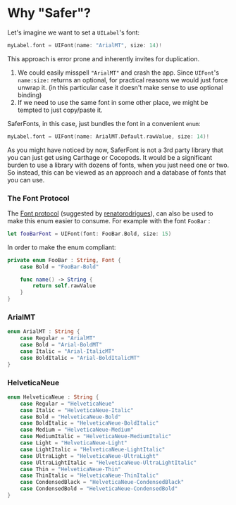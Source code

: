 # Why "Safer"?

Let's imagine we want to set a `UILabel`'s font:

```swift
myLabel.font = UIFont(name: "ArialMT", size: 14)!
```

This approach is error prone and inherently invites for duplication.

1. We could easily misspell `"ArialMT"` and  crash the app. Since `UIFont`'s `name:size:` returns an optional, for practical reasons we would just force unwrap it. (in this particular case it doesn't make sense to use optional binding)
2. If we need to use the same font in some other place, we might be tempted to just copy/paste it.

SaferFonts, in this case, just bundles the font in a convenient `enum`:

```swift
myLabel.font = UIFont(name: ArialMT.Default.rawValue, size: 14)!
```

As you might have noticed by now, SaferFont is not a 3rd party library that you can just get using Carthage or Cocopods. It would be a significant burden to use a library with dozens of fonts, when you just need one or two. So instead, this can be viewed as an approach and a database of fonts that you can use. 

### The Font Protocol

The [Font protocol](https://github.com/RuiAAPeres/SaferFonts/blob/master/Font.swift) (suggested by [renatorodrigues](https://github.com/renatorodrigues)), can also be used to make this enum easier to consume. For example with the font `FooBar` :

```swift
let fooBarFont = UIFont(font: FooBar.Bold, size: 15)
```

In order to make the enum compliant:

```swift
private enum FooBar : String, Font {
    case Bold = "FooBar-Bold"

    func name() -> String {
        return self.rawValue
    }
}
```

### ArialMT

```swift
enum ArialMT : String {
    case Regular = "ArialMT"
    case Bold = "Arial-BoldMT"
    case Italic = "Arial-ItalicMT"
    case BoldItalic = "Arial-BoldItalicMT"
}
```
### HelveticaNeue

```swift
enum HelveticaNeue : String {
    case Regular = "HelveticaNeue"
    case Italic = "HelveticaNeue-Italic"
    case Bold = "HelveticaNeue-Bold"
    case BoldItalic = "HelveticaNeue-BoldItalic"
    case Medium = "HelveticaNeue-Medium"
    case MediumItalic = "HelveticaNeue-MediumItalic"
    case Light = "HelveticaNeue-Light"
    case LightItalic = "HelveticaNeue-LightItalic"
    case UltraLight = "HelveticaNeue-UltraLight"
    case UltraLightItalic = "HelveticaNeue-UltraLightItalic"
    case Thin = "HelveticaNeue-Thin"
    case ThinItalic = "HelveticaNeue-ThinItalic"
    case CondensedBlack = "HelveticaNeue-CondensedBlack"
    case CondensedBold = "HelveticaNeue-CondensedBold"
}
```
